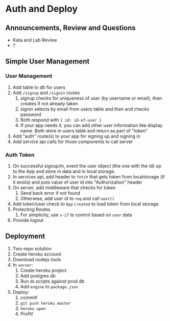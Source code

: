 Auth and Deploy
===

## Announcements, Review and Questions

* Kata and Lab Review
* ?

## Simple User Management

### User Management

1. Add table to db for users
1. Add `/signup` and `/signin` routes
    1. signup checks for uniqueness of user (by username or email), then creates if not already taken
    1. signin selects by email from users table and then and checks password
    1. Both respond with `{ id: id-of-user }`
    1. If your app needs it, you can add other user information like display name. Both store in users table and return as part of "token"
1. Add "auth" route(s) to your app for signing up and signing in
1. Add service api calls for those components to call server

### Auth Token

1. On successful signup/in, event the user object (the one with the id) up to the App and store in data and in local storage.
1. In services api, add header to `fetch` that gets token from localstorage (if it exists) and puts value of user id into "Authorization" header
1. On server, add middleware that checks for token
    1. Send back error if not found
    1. Otherwise, add user id to `req` and call `next()`
1. Add token/user check to `App` `created` to load token from local storage.
1. Protecting Routes
    1. For simplicity, use `v-if` to control based on `user` data
1. Provide logout

## Deployment

1. Two-repo solution
1. Create heroku account
1. Download nodejs tools
1. In `server`:
    1. Create heroku project
    1. Add postgres db
    1. Run `db` scripts against prod db
    1. Add `engine` to `package.json`
1. Deploy:
    1. commit!
    1. `git push heroku master`
    1. `heroku open`
    1. Profit!
